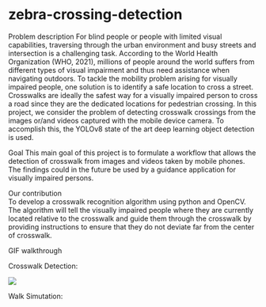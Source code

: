 # zebra-crossing-detection

Problem description 
For blind people or people with limited visual capabilities, traversing through the urban environment and busy streets and intersection is a challenging task. According to the World Health Organization (WHO, 2021), millions of people around the world suffers from different types of visual impairment and thus need assistance when navigating outdoors. To tackle the mobility problem arising for visually impaired people, one solution is to identify a safe location to cross a street. Crosswalks are ideally the safest way for a visually impaired person to cross a road since they are the dedicated locations for pedestrian crossing. In this project, we consider the problem of detecting crosswalk crossings from the images or/and videos captured with the mobile device camera. To accomplish this, the YOLOv8 state of the art deep learning object detection is used.


Goal 
This main goal of this project is to formulate a workflow that allows the detection of crosswalk from images and videos taken by mobile phones. The findings could in the future be used by a guidance application for visually impaired persons. 
 
 
Our contribution   
To develop a crosswalk recognition algorithm using python and OpenCV. The algorithm will tell the visually impaired people where they are currently located relative to the crosswalk and guide them through the crosswalk by providing instructions to ensure that they do not deviate far from the center of crosswalk.  

GIF walkthrough

Crosswalk Detection:

<img src="object008" >

Walk Simutation:
<img src >


